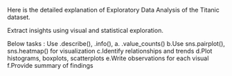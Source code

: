 Here is the detailed explanation of Exploratory Data Analysis of the Titanic dataset.

Extract insights using visual and statistical exploration.

Below tasks :
Use .describe(), .info(), a. .value_counts()
b.Use sns.pairplot(), sns.heatmap() for visualization
c.Identify relationships and trends
d.Plot histograms, boxplots, scatterplots
e.Write observations for each visual
f.Provide summary of findings

